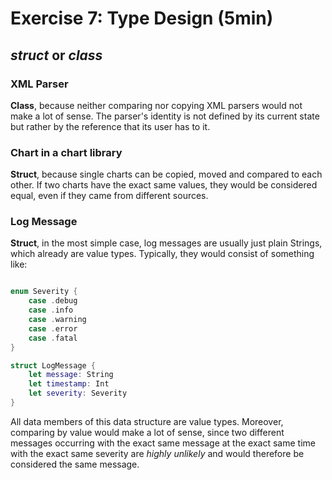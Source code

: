# Exercise 7: **Type Design** (5min)

## *struct* or *class*

### XML Parser

**Class**, because neither comparing nor copying XML parsers would not make a lot of sense. The parser's identity is not defined by its current state but rather by the reference that its user has to it.

### Chart in a chart library

**Struct**, because single charts can be copied, moved and compared to each other. If two charts have the exact same values, they would be considered equal, even if they came from different sources.

### Log Message

**Struct**, in the most simple case, log messages are usually just plain Strings, which already are value types. Typically, they would consist of something like:

```swift

enum Severity {
    case .debug
    case .info
    case .warning
    case .error
    case .fatal
}

struct LogMessage {
    let message: String
    let timestamp: Int
    let severity: Severity
}

```

All data members of this data structure are value types. Moreover, comparing by value would make a lot of sense, since two different messages occurring with the exact same message at the exact same time with the exact same severity are *highly unlikely* and would therefore be considered the same message.
